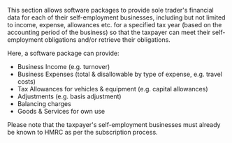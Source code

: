 This section allows software packages to provide sole trader's financial data for each of their self-employment businesses, 
including but not limited to income, expense, allowances etc. for a specified tax year (based on the accounting period 
of the business) so that the taxpayer can meet their self-employment obligations and/or retrieve their obligations.

Here, a software package can provide:

* Business Income (e.g. turnover)
* Business Expenses (total & disallowable by type of expense, e.g. travel costs)
* Tax Allowances for vehicles & equipment (e.g. capital allowances)
* Adjustments (e.g. basis adjustment)
* Balancing charges
* Goods & Services for own use

Please note that the taxpayer's self-employment businesses must already be known to HMRC as per the subscription process.